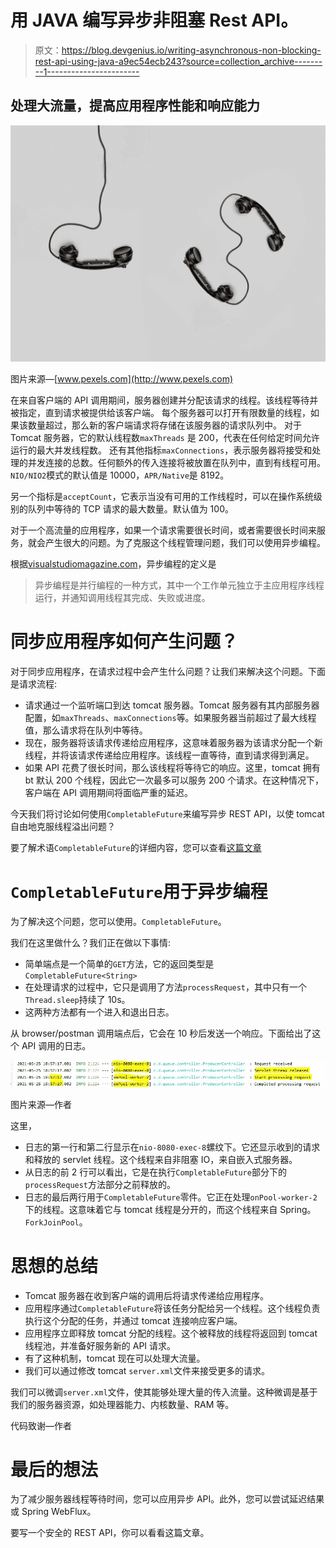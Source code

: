 # 用 JAVA 编写异步非阻塞 Rest API。

> 原文：<https://blog.devgenius.io/writing-asynchronous-non-blocking-rest-api-using-java-a9ec54ecb243?source=collection_archive---------1----------------------->

## 处理大流量，提高应用程序性能和响应能力

![](img/4edbec6be267c0bb82c7e3ad3c31c6ef.png)

图片来源—[www.pexels.com](http://www.pexels.com)

在来自客户端的 API 调用期间，服务器创建并分配该请求的线程。该线程等待并被指定，直到请求被提供给该客户端。
每个服务器可以打开有限数量的线程，如果该数量超过，那么新的客户端请求将存储在该服务器的请求队列中。
对于 Tomcat 服务器，它的默认线程数`maxThreads` 是 200，代表在任何给定时间允许运行的最大并发线程数。
还有其他指标`maxConnections`，表示服务器将接受和处理的并发连接的总数。任何额外的传入连接将被放置在队列中，直到有线程可用。`NIO/NIO2`模式的默认值是 10000，`APR/Native`是 8192。

另一个指标是`acceptCount`，它表示当没有可用的工作线程时，可以在操作系统级别的队列中等待的 TCP 请求的最大数量。默认值为 100。

对于一个高流量的应用程序，如果一个请求需要很长时间，或者需要很长时间来服务，就会产生很大的问题。为了克服这个线程管理问题，我们可以使用异步编程。

根据[visualstudiomagazine.com](https://visualstudiomagazine.com/articles/2011/03/24/wccsp_asynchronous-programming.aspx#:~:text=Asynchronous%20programming%20is%20a%20means,its%20completion%2C%20failure%20or%20progress.)，异步编程的定义是

> 异步编程是并行编程的一种方式，其中一个工作单元独立于主应用程序线程运行，并通知调用线程其完成、失败或进度。

# 同步应用程序如何产生问题？

对于同步应用程序，在请求过程中会产生什么问题？让我们来解决这个问题。下面是请求流程:

*   请求通过一个监听端口到达 tomcat 服务器。Tomcat 服务器有其内部服务器配置，如`maxThreads`、`maxConnections`等。如果服务器当前超过了最大线程值，那么请求将在队列中等待。
*   现在，服务器将该请求传递给应用程序，这意味着服务器为该请求分配一个新线程，并将该请求传递给应用程序。该线程一直等待，直到请求得到满足。
*   如果 API 花费了很长时间，那么该线程将等待它的响应。这里，tomcat 拥有 bt 默认 200 个线程，因此它一次最多可以服务 200 个请求。在这种情况下，客户端在 API 调用期间将面临严重的延迟。

今天我们将讨论如何使用`CompletableFuture`来编写异步 REST API，以使 tomcat 自由地克服线程溢出问题？

要了解术语`CompletableFuture`的详细内容，您可以查看[这篇文章](/details-implementation-of-java-asynchronous-programming-using-completable-future-949826bac6f3)

# `CompletableFuture`用于异步编程

为了解决这个问题，您可以使用。`CompletableFuture`。

我们在这里做什么？我们正在做以下事情:

*   简单端点是一个简单的`GET`方法，它的返回类型是`CompletableFuture<String>`
*   在处理请求的过程中，它只是调用了方法`processRequest`，其中只有一个`Thread.sleep`持续了 10s。
*   这两种方法都有一个进入和退出日志。

从 browser/postman 调用端点后，它会在 10 秒后发送一个响应。下面给出了这个 API 调用的日志。

![](img/852450671bfeae427b27047b0ac07e7c.png)

图片来源—作者

这里，

*   日志的第一行和第二行显示在`nio-8080-exec-8`螺纹下。它还显示收到的请求和释放的 servlet 线程。这个线程来自非阻塞 IO，来自嵌入式服务器。
*   从日志的前 2 行可以看出，它是在执行`CompletableFuture`部分下的`processRequest`方法部分之前释放的。
*   日志的最后两行用于`CompletableFuture`零件。它正在处理`onPool-worker-2`下的线程。这意味着它与 tomcat 线程是分开的，而这个线程来自 Spring。`ForkJoinPool`。

# 思想的总结

*   Tomcat 服务器在收到客户端的调用后将请求传递给应用程序。
*   应用程序通过`CompletableFuture`将该任务分配给另一个线程。这个线程负责执行这个分配的任务，并通过 tomcat 连接响应客户端。
*   应用程序立即释放 tomcat 分配的线程。这个被释放的线程将返回到 tomcat 线程池，并准备好服务新的 API 请求。
*   有了这种机制，tomcat 现在可以处理大流量。
*   我们可以通过修改 tomcat `server.xml`文件来接受更多的请求。

我们可以微调`server.xml`文件，使其能够处理大量的传入流量。这种微调是基于我们的服务器资源，如处理器能力、内核数量、RAM 等。

代码致谢—作者

# 最后的想法

为了减少服务器线程等待时间，您可以应用异步 API。此外，您可以尝试延迟结果或 Spring WebFlux。

要写一个安全的 REST API，你可以看看这篇文章。